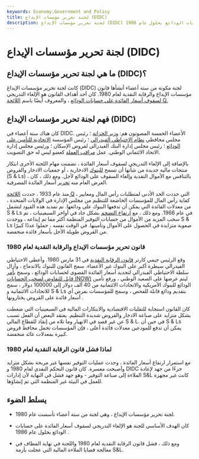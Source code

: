 ```yaml
---
keywords: Economy,Government and Policy
title: لجنة تحرير مؤسسات الإيداع (DIDC)
description: لجنة تحرير مؤسسات الإيداع (DIDC) هي لجنة مكونة من ستة أعضاء أنشأها قانون إلغاء التنظيم والرقابة النقدية على مؤسسات الإيداع لعام 1980 بهدف أساسي هو الإلغاء التدريجي لسقوف أسعار الفائدة على حسابات الودائع بحلول عام 1986.
---
```


# لجنة تحرير مؤسسات الإيداع (DIDC)
## ما هي لجنة تحرير مؤسسات الإيداع (DIDC)؟

كانت لجنة تحرير مؤسسات الإيداع (DIDC) لجنة مكونة من ستة أعضاء أنشأها قانون مؤسسات الإيداع والرقابة النقدية لعام 1980. كان أحد أهداف القانون هو الإلغاء التدريجي [لسقوف أسعار الفائدة على حسابات الودائع](/interestrateceiling) ، والمعروف أيضًا باسم [اللائحة Q.](/regulationq)

## فهم لجنة تحرير مؤسسات الإيداع (DIDC)

كان هناك ستة أعضاء في DIDC. الأعضاء الخمسة المصوتون هم: [وزير الخزانة](/treasury-secretary) ؛ رئيس مجلس محافظي [نظام الاحتياطي الفيدرالي](/federalreservebank) ؛ رئيس المؤسسة [الاتحادية للتأمين على الودائع](/fdic) ؛ رئيس مجلس إدارة البنك الفيدرالي لقروض الإسكان ؛ ورئيس مجلس إدارة الاتحاد الائتماني الوطني. عمل [مراقب العملة](/office-comptroller-currency-occ) كعضو ليس له حق التصويت.

بالإضافة إلى الإلغاء التدريجي لسقوف أسعار الفائدة ، تضمنت مهام اللجنة الأخرى ابتكار منتجات مالية جديدة من شأنها أن تسمح [للبنوك](/thriftbank) الادخارية ، أو جمعيات الادخار والقروض (S & Ls) ، بالتنافس مع الأموال النقدية وإلغاء السقوف على الودائع لأجل. ومع ذلك ، كان الغرض العام منه [تحرير](/deregulate) أسعار الفائدة المصرفية.

منذ عام 1933 ، حددت [اللائحة Q](/regulationq) ، التي حددت الحد الأدنى لمتطلبات رأس المال ومعايير كفاية رأس المال للمؤسسات الخاضعة للتنظيم من مجلس الإدارة في الولايات المتحدة ، من معدلات الفائدة التي يمكن أن تدفعها البنوك على ودائعها. تم تمديد هذه القيود لتشمل S & Ls في عام 1966. ومع ذلك ، مع [ارتفاع التضخم](/inflation) بشكل حاد في أواخر السبعينيات ، تم سحب المزيد من الأموال من حسابات التوفير المنظمة أكثر مما تم إيداعه ، ووجدت S & Ls صعوبة متزايدة في الحصول على الأموال وتأمينها. في الوقت نفسه ، حملوا عددًا كبيرًا من القروض طويلة الأجل بأسعار فائدة منخفضة.

### قانون تحرير مؤسسات الإيداع والرقابة النقدية لعام 1980

وقع الرئيس جيمي كارتر [قانون الرقابة النقدية](/monetary-control-act) في 31 مارس 1980. وأعطى الاحتياطي الفيدرالي سيطرة أكبر على البنوك غير الأعضاء. سمح القانون للبنوك بالاندماج ، وأزال سلطة الاحتياطي الفيدرالي لتحديد أسعار الفائدة القصوى لحسابات الودائع ، وسمح [بأمر قابل للتفاوض لسحب الحسابات (NOW)](/nowaccount) ليتم عرضها على الصعيد الوطني ، ورفع تأمين الودائع للبنوك الأمريكية والاتحادات الائتمانية من 40 ألف دولار إلى 100000 دولار ، سمح للاتحادات الائتمانية و S & Ls بتقديم ودائع قابلة للفحص ، وسمح للمؤسسات بفرض أي أسعار فائدة على القروض يختارونها .

كان القانون استجابة للتقلبات الاقتصادية والابتكارات المالية في السبعينيات التي ضغطت بشكل متزايد على صناعة الادخار والقروض شديدة التنظيم. يعتقد البعض أن الفعل تسبب عن غير قصد في الانهيار وما تلاه من إنقاذ للقطاع المالي S & L. في حين أن S & Ls يمكن أن تدفع للمودعين معدلات فائدة أعلى ، فإن المؤسسات تحمل محافظ قروض كبيرة بمعدلات عائد منخفضة.

### لماذا فشل قانون الرقابة النقدية لعام 1980

مع استمرار ارتفاع أسعار الفائدة ، وجدت عمليات التوفير نفسها غير مربحة بشكل متزايد وأصبحت معسرة. كان قانون التحكم النقدي لعام 1980 و DIDC جزءًا من جهد لإعادة الملاءة إلى صناعة التوفير - وهو جهد فشل في النهاية لأن إدارات S&L كانت غير مجهزة للعمل في البيئة غير المنظمة التي تم إنشاؤها.

## يسلط الضوء

- لجنة تحرير مؤسسات الإيداع ، وهي لجنة من ستة أعضاء تأسست عام 1980.

- كان الهدف الأساسي للجنة هو الإلغاء التدريجي لسقوف أسعار الفائدة على حسابات الودائع بحلول عام 1986 .

- ومع ذلك ، فشل قانون الرقابة النقدية لعام 1980 واللجنة في نهاية المطاف في معالجة قضايا الملاءة المالية التي عجلت بأزمة S&L.

